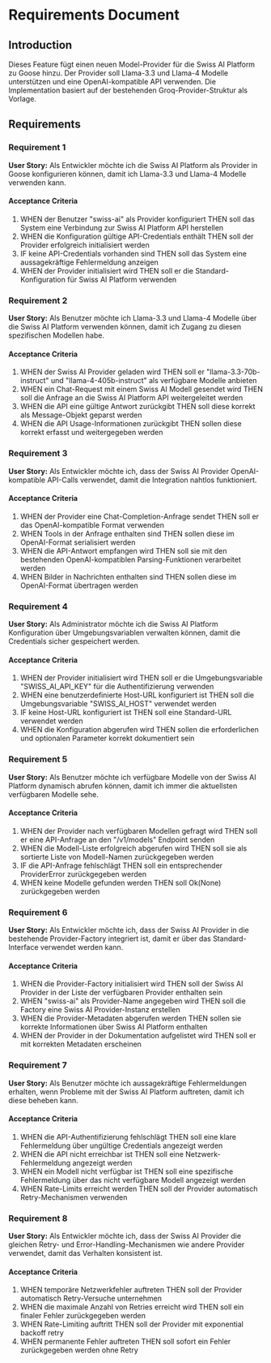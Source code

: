# Requirements Document

## Introduction

Dieses Feature fügt einen neuen Model-Provider für die Swiss AI Platform zu Goose hinzu. Der Provider soll Llama-3.3 und Llama-4 Modelle unterstützen und eine OpenAI-kompatible API verwenden. Die Implementation basiert auf der bestehenden Groq-Provider-Struktur als Vorlage.

## Requirements

### Requirement 1

**User Story:** Als Entwickler möchte ich die Swiss AI Platform als Provider in Goose konfigurieren können, damit ich Llama-3.3 und Llama-4 Modelle verwenden kann.

#### Acceptance Criteria

1. WHEN der Benutzer "swiss-ai" als Provider konfiguriert THEN soll das System eine Verbindung zur Swiss AI Platform API herstellen
2. WHEN die Konfiguration gültige API-Credentials enthält THEN soll der Provider erfolgreich initialisiert werden
3. IF keine API-Credentials vorhanden sind THEN soll das System eine aussagekräftige Fehlermeldung anzeigen
4. WHEN der Provider initialisiert wird THEN soll er die Standard-Konfiguration für Swiss AI Platform verwenden

### Requirement 2

**User Story:** Als Benutzer möchte ich Llama-3.3 und Llama-4 Modelle über die Swiss AI Platform verwenden können, damit ich Zugang zu diesen spezifischen Modellen habe.

#### Acceptance Criteria

1. WHEN der Swiss AI Provider geladen wird THEN soll er "llama-3.3-70b-instruct" und "llama-4-405b-instruct" als verfügbare Modelle anbieten
2. WHEN ein Chat-Request mit einem Swiss AI Modell gesendet wird THEN soll die Anfrage an die Swiss AI Platform API weitergeleitet werden
3. WHEN die API eine gültige Antwort zurückgibt THEN soll diese korrekt als Message-Objekt geparst werden
4. WHEN die API Usage-Informationen zurückgibt THEN sollen diese korrekt erfasst und weitergegeben werden

### Requirement 3

**User Story:** Als Entwickler möchte ich, dass der Swiss AI Provider OpenAI-kompatible API-Calls verwendet, damit die Integration nahtlos funktioniert.

#### Acceptance Criteria

1. WHEN der Provider eine Chat-Completion-Anfrage sendet THEN soll er das OpenAI-kompatible Format verwenden
2. WHEN Tools in der Anfrage enthalten sind THEN sollen diese im OpenAI-Format serialisiert werden
3. WHEN die API-Antwort empfangen wird THEN soll sie mit den bestehenden OpenAI-kompatiblen Parsing-Funktionen verarbeitet werden
4. WHEN Bilder in Nachrichten enthalten sind THEN sollen diese im OpenAI-Format übertragen werden

### Requirement 4

**User Story:** Als Administrator möchte ich die Swiss AI Platform Konfiguration über Umgebungsvariablen verwalten können, damit die Credentials sicher gespeichert werden.

#### Acceptance Criteria

1. WHEN der Provider initialisiert wird THEN soll er die Umgebungsvariable "SWISS_AI_API_KEY" für die Authentifizierung verwenden
2. WHEN eine benutzerdefinierte Host-URL konfiguriert ist THEN soll die Umgebungsvariable "SWISS_AI_HOST" verwendet werden
3. IF keine Host-URL konfiguriert ist THEN soll eine Standard-URL verwendet werden
4. WHEN die Konfiguration abgerufen wird THEN sollen die erforderlichen und optionalen Parameter korrekt dokumentiert sein

### Requirement 5

**User Story:** Als Benutzer möchte ich verfügbare Modelle von der Swiss AI Platform dynamisch abrufen können, damit ich immer die aktuellsten verfügbaren Modelle sehe.

#### Acceptance Criteria

1. WHEN der Provider nach verfügbaren Modellen gefragt wird THEN soll er eine API-Anfrage an den "/v1/models" Endpoint senden
2. WHEN die Modell-Liste erfolgreich abgerufen wird THEN soll sie als sortierte Liste von Modell-Namen zurückgegeben werden
3. IF die API-Anfrage fehlschlägt THEN soll ein entsprechender ProviderError zurückgegeben werden
4. WHEN keine Modelle gefunden werden THEN soll Ok(None) zurückgegeben werden

### Requirement 6

**User Story:** Als Entwickler möchte ich, dass der Swiss AI Provider in die bestehende Provider-Factory integriert ist, damit er über das Standard-Interface verwendet werden kann.

#### Acceptance Criteria

1. WHEN die Provider-Factory initialisiert wird THEN soll der Swiss AI Provider in der Liste der verfügbaren Provider enthalten sein
2. WHEN "swiss-ai" als Provider-Name angegeben wird THEN soll die Factory eine Swiss AI Provider-Instanz erstellen
3. WHEN die Provider-Metadaten abgerufen werden THEN sollen sie korrekte Informationen über Swiss AI Platform enthalten
4. WHEN der Provider in der Dokumentation aufgelistet wird THEN soll er mit korrekten Metadaten erscheinen

### Requirement 7

**User Story:** Als Benutzer möchte ich aussagekräftige Fehlermeldungen erhalten, wenn Probleme mit der Swiss AI Platform auftreten, damit ich diese beheben kann.

#### Acceptance Criteria

1. WHEN die API-Authentifizierung fehlschlägt THEN soll eine klare Fehlermeldung über ungültige Credentials angezeigt werden
2. WHEN die API nicht erreichbar ist THEN soll eine Netzwerk-Fehlermeldung angezeigt werden
3. WHEN ein Modell nicht verfügbar ist THEN soll eine spezifische Fehlermeldung über das nicht verfügbare Modell angezeigt werden
4. WHEN Rate-Limits erreicht werden THEN soll der Provider automatisch Retry-Mechanismen verwenden

### Requirement 8

**User Story:** Als Entwickler möchte ich, dass der Swiss AI Provider die gleichen Retry- und Error-Handling-Mechanismen wie andere Provider verwendet, damit das Verhalten konsistent ist.

#### Acceptance Criteria

1. WHEN temporäre Netzwerkfehler auftreten THEN soll der Provider automatisch Retry-Versuche unternehmen
2. WHEN die maximale Anzahl von Retries erreicht wird THEN soll ein finaler Fehler zurückgegeben werden
3. WHEN Rate-Limiting auftritt THEN soll der Provider mit exponential backoff retry
4. WHEN permanente Fehler auftreten THEN soll sofort ein Fehler zurückgegeben werden ohne Retry